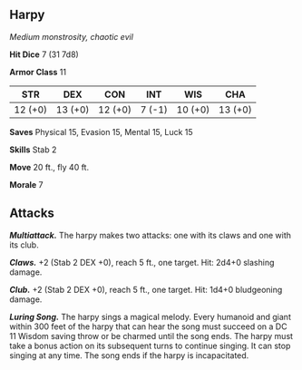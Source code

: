 ## Harpy

*Medium monstrosity, chaotic evil*

**Hit Dice** 7 (31 7d8)

**Armor Class** 11

| STR     | DEX     | CON     | INT     | WIS     | CHA     |
|---------|---------|---------|---------|---------|---------|
| 12 (+0) | 13 (+0) | 12 (+0) |  7 (-1) | 10 (+0) | 13 (+0) |

**Saves** Physical 15, Evasion 15, Mental 15, Luck 15

**Skills** Stab 2

**Move** 20 ft., fly 40 ft.

**Morale** 7

## Attacks

***Multiattack.*** The harpy makes two attacks: one with its claws and one with its club.

***Claws.*** +2 (Stab 2 DEX +0), reach 5 ft., one target. Hit: 2d4+0 slashing damage.

***Club.*** +2 (Stab 2 DEX +0), reach 5 ft., one target. Hit: 1d4+0 bludgeoning damage.

***Luring Song.*** The harpy sings a magical melody. Every humanoid and giant within 300 feet of the harpy that can hear the song must succeed on a DC 11 Wisdom saving throw or be charmed until the song ends. The harpy must take a bonus action on its subsequent turns to continue singing. It can stop singing at any time. The song ends if the harpy is incapacitated.

